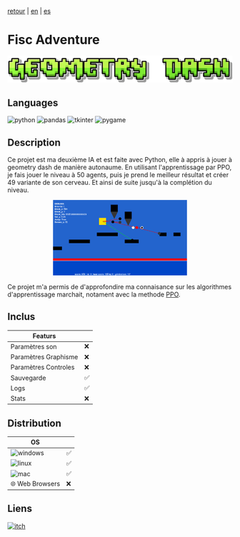 [retour](README.md) | [en](translation/en/geometry-dash-ai.md) | [es](translation/es/geometry-dash-ai.md)
  
# Fisc Adventure

<p align="center">
  <img src="/image/geometry-dash-logo.png" width="600" alt="Geometry Dash logo">
</p>

## Languages

<img alt="python" src="https://img.shields.io/badge/Python-FFD43B?style=for-the-badge&logo=python&logoColor=blue"/> <img alt="pandas" src="https://img.shields.io/badge/Pandas-2C2D72?style=for-the-badge&logo=pandas&logoColor=white"/> <img alt="tkinter" src="https://img.shields.io/badge/Tkinter-478CBF?style=for-the-badge&logo=Tkinter&logoColor=white"/> <img alt="pygame" src="https://img.shields.io/badge/Pygame-FFFC00?style=for-the-badge&logo=pygame&logoColor=white"/>

## Description
Ce projet est ma deuxième IA et est faite avec Python, elle à appris à jouer à geometry dash de manière autonaume. En utilisant l'apprentissage par PPO, je fais jouer le niveau à 50 agents, puis je prend le meilleur résultat et créer 49 variante de son cerveau. Et ainsi de suite jusqu'à la complétion du niveau.
<p align="center">
  <img src="/image/geometry-dash-ai-training.png" width="300" alt="geometry-dash-ai-training">
</p>
   
Ce projet m'a permis de d'approfondire ma connaisance sur les algorithmes d'apprentissage marchait, notament avec la methode [PPO](https://fr.wikipedia.org/wiki/Optimisation_de_politique_proximale).


## Inclus

| Featurs | |
|---------------|---------------|
| Paramètres son | ❌ |
| Paramètres Graphisme | ❌ |
| Paramètres Controles | ❌ |
| Sauvegarde | ✅ |
| Logs | ✅ |
| Stats | ❌ |

## Distribution

| OS | |
|---------------|---------------|
| <img alt="windows" src="https://img.shields.io/badge/Windows-0078D6?style=for-the-badge&logo=windows&logoColor=white"/> | ✅ |
| <img alt="linux" src="https://img.shields.io/badge/Linux-FCC624?style=for-the-badge&logo=linux&logoColor=black"/> | ✅ |
| <img alt="mac" src="https://img.shields.io/badge/mac%20os-000000?style=for-the-badge&logo=apple&logoColor=white"/> | ✅ |
| 🌐 Web Browsers | ❌ |


## Liens

<a target="_blank" href="https://github.com/nico-tome/PyDash_ai">
      <img alt="itch" src="https://img.shields.io/badge/GitHub-100000?style=for-the-badge&logo=github&logoColor=white">
</a>
